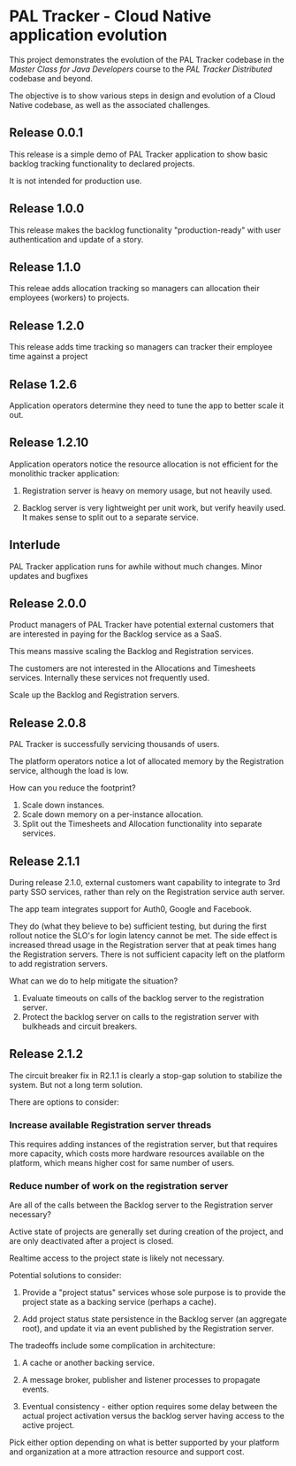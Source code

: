 # PAL Tracker - Cloud Native application evolution

This project demonstrates the evolution of the PAL Tracker codebase in the
*Master Class for Java Developers* course to the *PAL Tracker Distributed*
codebase and beyond.

The objective is to show various steps in design and evolution of a
Cloud Native codebase,
as well as the associated challenges.

## Release 0.0.1

This release is a simple demo of PAL Tracker application to show basic
backlog tracking functionality to declared projects.

It is not intended for production use.

## Release 1.0.0

This release makes the backlog functionality "production-ready" with
user authentication and update of a story.

## Release 1.1.0

This releae adds allocation tracking so managers can allocation their
employees (workers) to projects.

## Release 1.2.0

This release adds time tracking so managers can tracker their
employee time against a project

## Relase 1.2.6

Application operators determine they need to tune the app to better
scale it out.

## Release 1.2.10

Application operators notice the resource allocation is not efficient
for the monolithic tracker application:

1.  Registration server is heavy on memory usage,
    but not heavily used.

1.  Backlog server is very lightweight per unit work,
    but verify heavily used.
    It makes sense to split out to a separate service.

## Interlude

PAL Tracker application runs for awhile without much changes.
Minor updates and bugfixes

## Release 2.0.0

Product managers of PAL Tracker have potential external
customers that are interested in paying for the Backlog
service as a SaaS.

This means massive scaling the Backlog and Registration
services.

The customers are not interested in the Allocations and
Timesheets services.
Internally these services not frequently used.

Scale up the Backlog and Registration servers.

## Release 2.0.8

PAL Tracker is successfully servicing thousands of
users.

The platform operators notice a lot of allocated
memory by the Registration service,
although the load is low.

How can you reduce the footprint?

1.  Scale down instances.
1.  Scale down memory on a per-instance allocation.
1.  Split out the Timesheets and Allocation functionality
    into separate services.

## Release 2.1.1

During release 2.1.0,
external customers want capability to integrate to 3rd
party SSO services,
rather than rely on the Registration service auth server.

The app team integrates support for Auth0, Google and
Facebook.

They do (what they believe to be) sufficient testing,
but during the first rollout notice the SLO's for
login latency cannot be met.
The side effect is increased thread usage in the
Registration server that at peak times hang the
Registration servers.
There is not sufficient capacity left on the platform
to add registration servers.

What can we do to help mitigate the situation?

1.  Evaluate timeouts on calls of the backlog server
    to the registration server.
1.  Protect the backlog server on calls to the
    registration server with bulkheads and circuit
    breakers.

## Release 2.1.2

The circuit breaker fix in R2.1.1 is clearly a stop-gap
solution to stabilize the system.
But not a long term solution.

There are options to consider:

### Increase available Registration server threads

This requires adding instances of the registration
server,
but that requires more capacity,
which costs more hardware resources available on 
the platform,
which means higher cost for same number of users.

### Reduce number of work on the registration server

Are all of the calls between the Backlog server to the
Registration server necessary?

Active state of projects are generally set during
creation of the project,
and are only deactivated after a project is closed.

Realtime access to the project state is likely not
necessary.

Potential solutions to consider:

1.  Provide a "project status" services whose sole
    purpose is to provide the project state as a
    backing service (perhaps a cache).

1.  Add project status state persistence in the
    Backlog server (an aggregate root),
    and update it via an event published by the
    Registration server.

The tradeoffs include some complication in architecture:

1.  A cache or another backing service.

1.  A message broker,
    publisher and listener processes to propagate
    events.

1.  Eventual consistency - either option requires
    some delay between the actual project activation
    versus the backlog server having access to the
    active project.

Pick either option depending on what is better
supported by your platform and organization at
a more attraction resource and support cost.